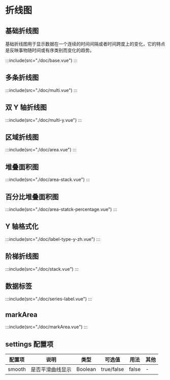 # 折线图

## 基础折线图

基础折线图用于显示数据在一个连续的时间间隔或者时间跨度上的变化，它的特点是反映事物随时间或有序类别而变化的趋势。

:::include(src="./doc/base.vue")
:::

## 多条折线图

:::include(src="./doc/multi.vue")
:::

## 双 Y 轴折线图

:::include(src="./doc/multi-y.vue")
:::

## 区域折线图

:::include(src="./doc/area.vue")
:::

## 堆叠面积图

:::include(src="./doc/area-stack.vue")
:::

## 百分比堆叠面积图

:::include(src="./doc/area-statck-percentage.vue")
:::

## Y 轴格式化

:::include(src="./doc/label-type-y-zh.vue")
:::

## 阶梯折线图

:::include(src="./doc/stack.vue")
:::

## 数据标签

:::include(src="./doc/series-label.vue")
:::

## markArea

:::include(src="./doc/markArea.vue")
:::

## settings 配置项

| 配置项 | 说明             | 类型    | 可选值     | 用法  | 其他 |
| ------ | ---------------- | ------- | ---------- | ----- | ---- |
| smooth | 是否平滑曲线显示 | Boolean | true/false | false | -    |
